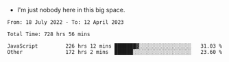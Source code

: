 - I'm just nobody here in this big space.


<!--START_SECTION:waka-->

```text
From: 18 July 2022 - To: 12 April 2023

Total Time: 728 hrs 56 mins

JavaScript         226 hrs 12 mins ███████▓░░░░░░░░░░░░░░░░░   31.03 %
Other              172 hrs 2 mins  ██████░░░░░░░░░░░░░░░░░░░   23.60 %
```

<!--END_SECTION:waka-->
